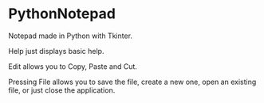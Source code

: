 # PythonNotepad

Notepad made in Python with Tkinter.

Help just displays basic help.

Edit allows you to Copy, Paste and Cut.

Pressing File allows you to save the file, create a new one, open an existing file, or just close the application.
